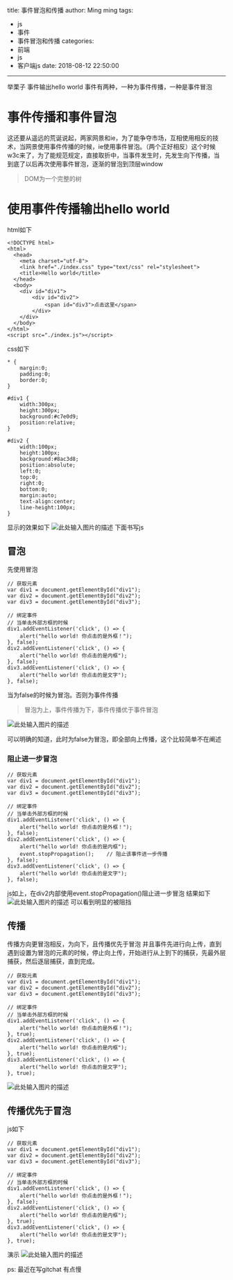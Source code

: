 title: 事件冒泡和传播
author: Ming ming
tags:
  - js
  - 事件
  - 事件冒泡和传播
categories:
  - 前端
  - js
  - 客户端js
date: 2018-08-12 22:50:00
---
举栗子
事件输出hello world
事件有两种，一种为事件传播，一种是事件冒泡
# 事件传播和事件冒泡
这还要从遥远的荒诞说起，两家网景和ie，为了能争夺市场，互相使用相反的技术，当网景使用事件传播的时候，ie使用事件冒泡。（两个正好相反）这个时候w3c来了，为了能规范规定，直接取折中，当事件发生时，先发生向下传播，当到底了以后再次使用事件冒泡，逐渐的冒泡到顶层window
> DOM为一个完整的树

# 使用事件传播输出hello world
html如下
```
<!DOCTYPE html> 
<html>
  <head>
  	<meta charset="utf-8">
  	<link href="./index.css" type="text/css" rel="stylesheet">
    <title>Hello world</title>
  </head>
  <body>
    <div id="div1">
    	<div id="div2">
    		<span id="div3">点击这里</span>
    	</div>
    </div>
  </body>
</html>
<script src="./index.js"></script>
```
css如下
```
* {
	margin:0;
	padding:0;
	border:0;
}

#div1 {
	width:300px;
	height:300px;
	background:#c7e0d9;
	position:relative;
}

#div2 {
	width:100px;
	height:100px;
	background:#8ac3d8;
	position:absolute;
	left:0;
	top:0;
	right:0;
	bottom:0;
	margin:auto;
	text-align:center;
	line-height:100px;
}
```
显示的效果如下
![此处输入图片的描述][12]
下面书写js
## 冒泡
先使用冒泡
```
// 获取元素
var div1 = document.getElementById("div1");
var div2 = document.getElementById("div2");
var div3 = document.getElementById("div3");

// 绑定事件
// 当单击外部方框的时候
div1.addEventListener('click', () => {
	alert("hello world! 你点击的是外框！");
}, false);
div2.addEventListener('click', () => {
	alert("hello world! 你点击的是内框");
}, false);
div3.addEventListener('click', () => {
	alert("hello world! 你点击的是文字");
}, false);
```
当为false的时候为冒泡。否则为事件传播
> 冒泡为上，事件传播为下，事件传播优于事件冒泡

![此处输入图片的描述][13]

可以明确的知道，此时为false为冒泡，即全部向上传播，这个比较简单不在阐述
### 阻止进一步冒泡
```
// 获取元素
var div1 = document.getElementById("div1");
var div2 = document.getElementById("div2");
var div3 = document.getElementById("div3");

// 绑定事件
// 当单击外部方框的时候
div1.addEventListener('click', () => {
	alert("hello world! 你点击的是外框！");
}, false);
div2.addEventListener('click', () => {
	alert("hello world! 你点击的是内框");
	event.stopPropagation();	// 阻止该事件进一步传播
}, false);
div3.addEventListener('click', () => {
	alert("hello world! 你点击的是文字");
}, false);

```
js如上，在div2内部使用event.stopPropagation()阻止进一步冒泡
结果如下
![此处输入图片的描述][14]
可以看到明显的被阻挡
## 传播
传播方向更冒泡相反，为向下，且传播优先于冒泡
并且事件先进行向上传，直到遇到设置为冒泡的元素的时候，停止向上传，开始进行从上到下的捕获，先最外层捕获，然后逐层捕获，直到完成。
```
// 获取元素
var div1 = document.getElementById("div1");
var div2 = document.getElementById("div2");
var div3 = document.getElementById("div3");

// 绑定事件
// 当单击外部方框的时候
div1.addEventListener('click', () => {
	alert("hello world! 你点击的是外框！");
}, true);
div2.addEventListener('click', () => {
	alert("hello world! 你点击的是内框");
}, true);
div3.addEventListener('click', () => {
	alert("hello world! 你点击的是文字");
}, true);

```
![此处输入图片的描述][15]

## 传播优先于冒泡
js如下
```
// 获取元素
var div1 = document.getElementById("div1");
var div2 = document.getElementById("div2");
var div3 = document.getElementById("div3");

// 绑定事件
// 当单击外部方框的时候
div1.addEventListener('click', () => {
	alert("hello world! 你点击的是外框！");
}, false);
div2.addEventListener('click', () => {
	alert("hello world! 你点击的是内框");
}, true);
div3.addEventListener('click', () => {
	alert("hello world! 你点击的是文字");
}, true);
```
演示
![此处输入图片的描述][16]


ps: 最近在写gitchat 有点慢

  [1]: https://melovemingming-1253878077.cos.ap-chengdu.myqcloud.com/blog-image/2018/08/12/1.png
  [2]: https://melovemingming-1253878077.cos.ap-chengdu.myqcloud.com/blog-image/2018/08/12/2.png
  [3]: https://melovemingming-1253878077.cos.ap-chengdu.myqcloud.com/blog-image/2018/08/12/3.png
  [4]: https://melovemingming-1253878077.cos.ap-chengdu.myqcloud.com/blog-image/2018/08/12/4.png
  [5]: https://melovemingming-1253878077.cos.ap-chengdu.myqcloud.com/blog-image/2018/08/12/7.png
  [6]: https://melovemingming-1253878077.cos.ap-chengdu.myqcloud.com/blog-image/2018/08/12/8.png
  [7]: https://melovemingming-1253878077.cos.ap-chengdu.myqcloud.com/blog-image/2018/08/12/9.png
  [8]: https://melovemingming-1253878077.cos.ap-chengdu.myqcloud.com/blog-image/2018/08/12/10.png
  [9]: https://melovemingming-1253878077.cos.ap-chengdu.myqcloud.com/blog-image/2018/08/12/11.png
  [10]: https://melovemingming-1253878077.cos.ap-chengdu.myqcloud.com/blog-image/2018/08/12/12.png
  [11]: https://melovemingming-1253878077.cos.ap-chengdu.myqcloud.com/blog-image/2018/08/12/13.png
  [12]: https://melovemingming-1253878077.cos.ap-chengdu.myqcloud.com/blog-image/2018/08/12/14.png
  [13]: https://melovemingming-1253878077.cos.ap-chengdu.myqcloud.com/blog-image/2018/08/12/15.gif
  [14]: https://melovemingming-1253878077.cos.ap-chengdu.myqcloud.com/blog-image/2018/08/12/16.gif
  [15]: https://melovemingming-1253878077.cos.ap-chengdu.myqcloud.com/blog-image/2018/08/12/17.gif
  [16]: https://melovemingming-1253878077.cos.ap-chengdu.myqcloud.com/blog-image/2018/08/12/18.gif